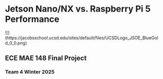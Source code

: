 <h1>Jetson Nano/NX vs. Raspberry Pi 5 Performance</h1>
![](https://jacobsschool.ucsd.edu/sites/default/files/UCSDLogo_JSOE_BlueGold_0_0.png)
<h2>ECE MAE 148 Final Project</h2>
<h3>Team 4 Winter 2025</h3>
